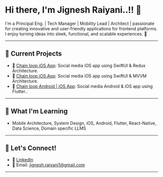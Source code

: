 # Hi there, I'm Jignesh Raiyani..!! 👋

I'm a  Principal Eng. | Tech Manager | Mobility Lead | Architect |  passionate for creating innovative and user-friendly applications for frontend platforms. I enjoy turning ideas into sleek, functional, and scalable experiences. 🚀

---

## 🔭 Current Projects
- 🌟 [Chain loop iOS App](https://github.com/jigneshraiyani/Chain_Loop_Redux_SwiftUI): Social media iOS app using SwiftUI & Redux Architecture.
- 🚀 [Chain loop iOS App](https://github.com/jigneshraiyani/Chain_Loop_MVVM_SwiftUI): Social media iOS app using SwiftUI & MVVM Architecture.
- 🚀 [Chain loop Android | iOS App](https://github.com/jigneshraiyani/Chain_Loop_Flutter_App): Social media Android & iOS app using Flutter..

---

## 🌱 What I'm Learning
- Mobile Architecture, System Design, iOS, Android, Flutter, React-Native, Data Science, Domain specific LLMS

---

## 💬 Let's Connect!
- 💼 [LinkedIn](https://linkedin.com/in/jigneshraiyani1/)
- 📧 Email: [jignesh.raiyani1@gmail.com](mailto:jignesh.raiyani1@gmail.com)

---
